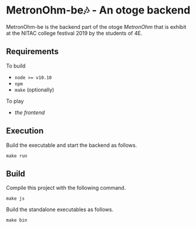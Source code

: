 # MetronOhm-be🎶 - An otoge backend
MetronOhm-be is the backend part of the otoge *MetronOhm* that is exhibit at the NITAC college festival 2019 by the students of 4E.

## Requirements
To build
* `node >= v10.10`
* `npm`
* `make` (optionally)

To play
* *the frontend*

## Execution
Build the executable and start the backend as follows.

```console
make run
```

## Build
Compile this project with the following command.

```console
make js
```

Build the standalone executables as follows.

```console
make bin
```
